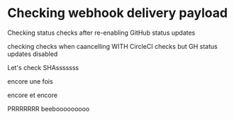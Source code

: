 # Checking webhook delivery payload

Checking status checks after re-enabling GitHub status updates

checking checks when caancelling WITH CircleCI checks but GH status updates disabled



Let's check SHAsssssss

encore une fois

encore et encore

PRRRRRRR
beebooooooooo
